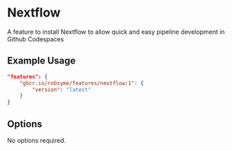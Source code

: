 
# Nextflow

A feature to install Nextflow to allow quick and easy pipeline development in Github Codespaces

## Example Usage

```json
"features": {
    "ghcr.io/robsyme/features/nextflow:1": {
        "version": "latest"
    }
}
```

## Options

No options required.
